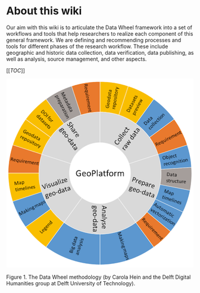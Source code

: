 # About this wiki
Our aim with this wiki is to articulate the Data Wheel framework into a set of workflows and tools that help researchers to realize each component of this general framework. We are defining and recommending processes and tools for different phases of the research workflow. These include geographic and historic data collection, data verification, data publishing, as well as analysis, source management, and other aspects.

[[_TOC_]]

![GeoPlatform_datawheel](uploads/b21d256c85b5533c891f5b663dab8b6a/GeoPlatform_datawheel.png)

Figure 1. The Data Wheel methodology (by Carola Hein and the Delft Digital Humanities group at Delft University of Technology).

